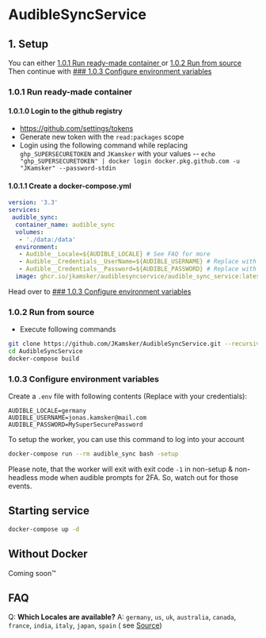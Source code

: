 
# AudibleSyncService

## 1. Setup

You can either  [1.0.1 Run ready-made container ](#101-run-ready-made-container ) or [1.0.2 Run from source](#102-run-from-source)
Then continue with [### 1.0.3 Configure environment variables](#103-configure-environment-variables)

### 1.0.1 Run ready-made container

#### 1.0.1.0 Login to the github registry
- https://github.com/settings/tokens
- Generate new token with the ``read:packages`` scope
- Login using the following command while replacing ``ghp_SUPERSECURETOKEN`` and ``JKamsker`` with your values
-- ``echo "ghp_SUPERSECURETOKEN" | docker login docker.pkg.github.com -u "JKamsker" --password-stdin``

#### 1.0.1.1 Create a docker-compose.yml
````yaml
version: '3.3'
services:
 audible_sync:
  container_name: audible_sync
  volumes:
   - './data:/data'
  environment:
   - Audible__Locale=${AUDIBLE_LOCALE} # See FAQ for more
   - Audible__Credentials__UserName=${AUDIBLE_USERNAME} # Replace with your username or use .env
   - Audible__Credentials__Password=${AUDIBLE_PASSWORD} # Replace with your password or use .env
  image: ghcr.io/jkamsker/audiblesyncservice/audible_sync_service:latest
````

Head over to [### 1.0.3 Configure environment variables](#103-configure-environment-variables)



### 1.0.2 Run from source

- Execute following commands
```bash
git clone https://github.com/JKamsker/AudibleSyncService.git --recursive
cd AudibleSyncService
docker-compose build
```


### 1.0.3 Configure environment variables

Create a ``.env`` file with following contents (Replace with your credentials): 
```text
AUDIBLE_LOCALE=germany
AUDIBLE_USERNAME=jonas.kamsker@mail.com
AUDIBLE_PASSWORD=MySuperSecurePassword
```

To setup the worker, you can use this command to log into your account
```bash
docker-compose run --rm audible_sync bash -setup
```

Please note, that the worker will exit with exit code ``-1`` in non-setup & non-headless mode when audible prompts for 2FA. So, watch out for those events.

## Starting service
```bash
docker-compose up -d
```



## Without Docker
Coming soon™


## FAQ
Q: **Which Locales are available?**
A: ``germany``, ``us``, ``uk``, ``australia``, ``canada``, ``france``,  ``india``, ``italy``, ``japan``, ``spain`` ( see [Source](https://github.com/JKamsker/AudibleApi/blob/dbb51c6183db831c2c1b518d613978df6e7d4061/AudibleApi/Localization.cs#L20)) 

